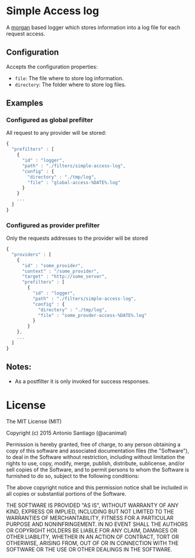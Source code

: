 # Simple Access log

A [morgan](https://github.com/expressjs/morgan) based logger which stores information into a log file for each request access.


## Configuration

Accepts the configuration properties:

* `file`: The file where to store log information.
* `directory`: The folder where to store log files.


## Examples

### Configured as global prefilter

All request to any provider will be stored:

```javascript
{
  "prefilters" : [
    {
      "id" : "logger",
      "path" : "./filters/simple-access-log",
      "config" : {
        "directory" : "./tmp/log",
        "file" : "global-access-%DATE%.log"
      }
    }
    ...
  ]
}
```

### Configured as provider prefilter

Only the requests addresses to the provider will be stored

```javascript
{
  "providers" : [
    {
      "id" : "some_provider",
      "context" : "/some_provider",
      "target" : "http://some_server",
      "prefilters" : [
        {
          "id" : "logger",
          "path" : "./filters/simple-access-log",
          "config" : {
            "directory" : "./tmp/log",
            "file" : "some_provder-access-%DATE%.log"
          }
        }
    },
    ...
  ]
}
```


## Notes:

* As a postfilter it is only invoked for success responses.

# License

The MIT License (MIT)

Copyright (c) 2015 Antonio Santiago (@acanimal)

Permission is hereby granted, free of charge, to any person obtaining a copy
of this software and associated documentation files (the "Software"), to deal
in the Software without restriction, including without limitation the rights
to use, copy, modify, merge, publish, distribute, sublicense, and/or sell
copies of the Software, and to permit persons to whom the Software is
furnished to do so, subject to the following conditions:

The above copyright notice and this permission notice shall be included in all
copies or substantial portions of the Software.

THE SOFTWARE IS PROVIDED "AS IS", WITHOUT WARRANTY OF ANY KIND, EXPRESS OR
IMPLIED, INCLUDING BUT NOT LIMITED TO THE WARRANTIES OF MERCHANTABILITY,
FITNESS FOR A PARTICULAR PURPOSE AND NONINFRINGEMENT. IN NO EVENT SHALL THE
AUTHORS OR COPYRIGHT HOLDERS BE LIABLE FOR ANY CLAIM, DAMAGES OR OTHER
LIABILITY, WHETHER IN AN ACTION OF CONTRACT, TORT OR OTHERWISE, ARISING FROM,
OUT OF OR IN CONNECTION WITH THE SOFTWARE OR THE USE OR OTHER DEALINGS IN THE
SOFTWARE.
